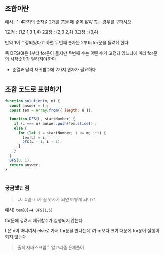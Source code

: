 ## 조합이란

예시 : 1-4까지의 숫자중 2개를 뽑을 때
_중복 없이_ 뽑는 경우를 구하시오

1고정 : (1,2 1,3 1,4) 2고정 : (2,3 2,4) 3고정 : (3,4)

만약 1이 고정되있다고 하면 두번째 숫자는 2부터 for문을 돌려야 한다

즉 DFS(0)은 1부터 for문이 돌지만
두번째 수는 어떤 수가 고정되 있느냐에 따라 for문의 시작숫자가 달라져야 한다

- 순열과 달리 재귀함수에 2가지 인자가 필요하다

#

## 조합 코드로 표현하기

```js
function solution(m, n) {
  const answer = [];
  const tem = Array.from({ length: n });

  function DFS(L, startNumber) {
    if (L === n) answer.push(tem.slice());
    else {
      for (let i = startNumber; i <= m; i++) {
        tem[L] = i;
        DFS(L + 1, i + 1);
      }
    }
  }
  DFS(0, 1);
  return answer;
}
```

#

### 궁금했던 점

> L이 0일때 i가 끝 숫자가 되면 어떻게 되나??

예시) `tem[0]=4 DFS(1,5) `

for문에 걸려서 재귀함수가 실행되지 않는다

L은 n이 아니여서 else로 가서 for문을 만나는데 i가 m보다 크기 때문에 for문이 실행이 되지 않는다

> 출처 자바스크립트 알고리즘 문제풀이
